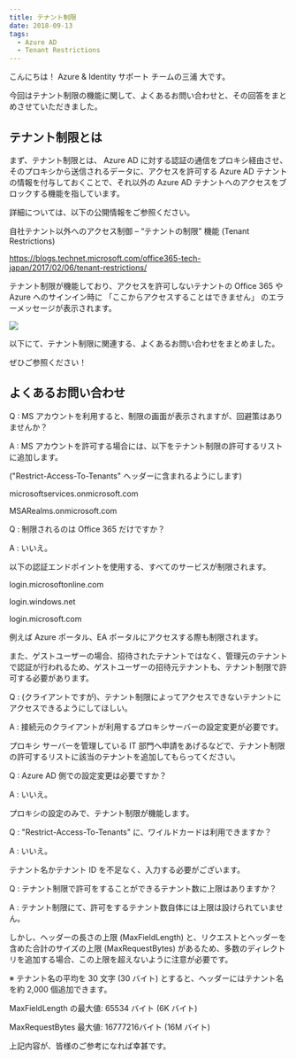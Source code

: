 ```yaml
---
title: テナント制限
date: 2018-09-13
tags:
  - Azure AD
  - Tenant Restrictions
---
```



こんにちは！ Azure & Identity サポート チームの三浦 大です。

 

今回はテナント制限の機能に関して、よくあるお問い合わせと、その回答をまとめさせていただきました。

 

## テナント制限とは


まず、テナント制限とは、 Azure AD に対する認証の通信をプロキシ経由させ、そのプロキシから送信されるデータに、アクセスを許可する Azure AD テナントの情報を付与しておくことで、それ以外の Azure AD テナントへのアクセスをブロックする機能を指しています。

 

詳細については、以下の公開情報をご参照ください。

 

自社テナント以外へのアクセス制御 – “テナントの制限” 機能 (Tenant Restrictions)

https://blogs.technet.microsoft.com/office365-tech-japan/2017/02/06/tenant-restrictions/

 

テナント制限が機能しており、アクセスを許可しないテナントの  Office 365 や Azure へのサインイン時に 「ここからアクセスすることはできません」 のエラーメッセージが表示されます。

![](./tenant-restriction/tenant-restrictions01.png)

 

 

以下にて、テナント制限に関連する、よくあるお問い合わせをまとめました。

ぜひご参照ください！

 

 

## よくあるお問い合わせ


Q : MS アカウントを利用すると、制限の画面が表示されますが、回避策はありませんか？

A : MS アカウントを許可する場合には、以下をテナント制限の許可するリストに追加します。

("Restrict-Access-To-Tenants" ヘッダーに含まれるようにします)

 

microsoftservices.onmicrosoft.com

MSARealms.onmicrosoft.com

 

 

Q : 制限されるのは Office 365 だけですか？

A : いいえ。

以下の認証エンドポイントを使用する、すべてのサービスが制限されます。

login.microsoftonline.com

login.windows.net

login.microsoft.com

 

例えば Azure ポータル、EA ポータルにアクセスする際も制限されます。

また、ゲストユーザーの場合、招待されたテナントではなく、管理元のテナントで認証が行われるため、ゲストユーザーの招待元テナントも、テナント制限で許可する必要があります。

 

 

Q : (クライアントですが)、テナント制限によってアクセスできないテナントにアクセスできるようにしてほしい。

A : 接続元のクライアントが利用するプロキシサーバーの設定変更が必要です。

プロキシ サーバーを管理している IT 部門へ申請をあげるなどで、テナント制限の許可するリストに該当のテナントを追加してもらってください。

 

 

Q : Azure AD 側での設定変更は必要ですか？

A : いいえ。

プロキシの設定のみで、テナント制限が機能します。

 

 

Q : "Restrict-Access-To-Tenants" に、ワイルドカードは利用できますか？

A : いいえ。

テナント名かテナント ID を不足なく、入力する必要がございます。

 

 
Q : テナント制限で許可をすることができるテナント数に上限はありますか？

A : テナント制限にて、許可をするテナント数自体には上限は設けられていません。

しかし、ヘッダーの長さの上限 (MaxFieldLength) と、リクエストとヘッダーを含めた合計のサイズの上限 (MaxRequestBytes) があるため、多数のディレクトリを追加する場合、この上限を超えないように注意が必要です。

 

※ テナント名の平均を 30 文字 (30 バイト) とすると、ヘッダーにはテナント名を約 2,000 個追加できます。

MaxFieldLength の最大値: 65534 バイト (6K バイト)

MaxRequestBytes 最大値: 16777216バイト (16M バイト)

 

 

上記内容が、皆様のご参考になれば幸甚です。
